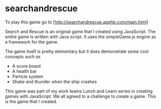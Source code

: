 # searchandrescue
To play this game go to [http://searchandrescue.apphb.com/main.html]

Search and Rescue is an original game that I created using JavaScript.  The entire game is written with Java script.  It uses the simpleGame.js engine as a framework for the game.

The game itself is pretty elementary but it does demonstrate some cool concepts such as

* A score board
* A health bar
* Particle system
* Shake and thunder when the ship crashes

This game was part of my work teams Lunch and Learn series in creating games with JavaScript. We all agreed to a challenge to create a game.  This is the game that I created.
